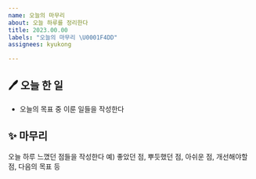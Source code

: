 ```yaml
---
name: 오늘의 마무리
about: 오늘 하루를 정리한다
title: 2023.00.00
labels: "오늘의 마무리 \U0001F4DD"
assignees: kyukong

---
```


## 🖊 오늘 한 일
- 오늘의 목표 중 이룬 일들을 작성한다

## ✨ 마무리
오늘 하루 느꼈던 점들을 작성한다
예) 좋았던 점, 뿌듯했던 점, 아쉬운 점, 개선해야할 점, 다음의 목표 등
